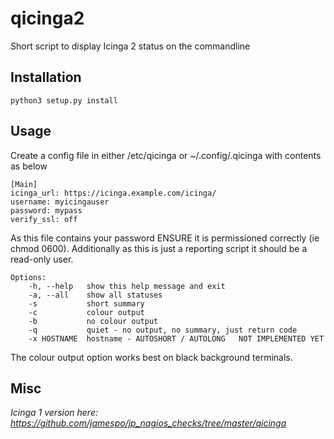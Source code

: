 qicinga2
========

Short script to display Icinga 2 status on the commandline

Installation
------------

    python3 setup.py install

Usage
-----

Create a config file in either /etc/qicinga or ~/.config/.qicinga with contents as below

    [Main]
    icinga_url: https://icinga.example.com/icinga/
    username: myicingauser
    password: mypass
	verify_ssl: off

As this file contains your password ENSURE it is permissioned correctly (ie chmod 0600).
Additionally as this is just a reporting script it should be a read-only user.

	Options:
		-h, --help   show this help message and exit
		-a, --all    show all statuses
		-s           short summary
		-c           colour output
		-b           no colour output
		-q           quiet - no output, no summary, just return code
		-x HOSTNAME  hostname - AUTOSHORT / AUTOLONG   NOT IMPLEMENTED YET
			  

The colour output option works best on black background terminals.

Misc
----

*Icinga 1 version here: https://github.com/jamespo/jp_nagios_checks/tree/master/qicinga*

